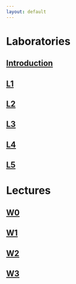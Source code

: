 ```yaml
---
layout: default
---
```



# Laboratories
## [Introduction](/static/introduction.pdf)
## [L1](https://github.com/Large-scale-data-processing/l1-2019-base)
## [L2](https://github.com/Large-scale-data-processing/l2-2019-base)
## [L3](https://github.com/Large-scale-data-processing/l3-2019-base)
## [L4](https://github.com/Large-scale-data-processing/l4-2019-base)
## [L5](https://github.com/Large-scale-data-processing/l5-2019-base)

# Lectures
## [W0](/static/W0.pdf)
## [W1](/static/W1.pdf)
## [W2](/static/W2.pdf)
## [W3](/static/W3.pdf)
